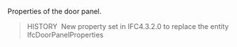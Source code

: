Properties of the door panel.

> HISTORY&nbsp; New property set in IFC4.3.2.0 to replace the entity IfcDoorPanelProperties
